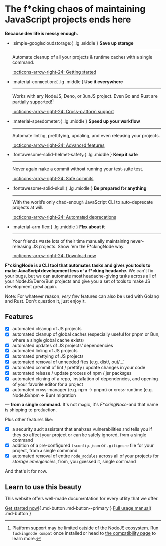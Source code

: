 <!-- markdownlint-disable md033 -->
<!-- markdownlint-disable md030 -->

# The f*cking chaos of maintaining JavaScript projects ends here

**Because dev life is messy enough.**

<div class="grid cards" markdown>

-   :simple-googlecloudstorage:{ .lg .middle } **Save up storage**

    ---

    Automate cleanup of all your projects & runtime caches with a single command.

    [:octicons-arrow-right-24: Getting started](manual/usage.md#the-clean-command)

-   :material-connection:{ .lg .middle } **Use it everywhere**

    ---

    Works with any NodeJS, Deno, or BunJS project. Even Go and Rust are partially supported![^1]

    [:octicons-arrow-right-24: Cross-platform support](learn/cross-runtime-support.md)

-   :material-speedometer:{ .lg .middle } **Speed up your workflow**

    ---

    Automate linting, prettifying, updating, and even releasing your projects.

    [:octicons-arrow-right-24: Advanced features](manual/index.md#fckingnode-full-manual)

-   :fontawesome-solid-helmet-safety:{ .lg .middle } **Keep it safe**

    ---

    Never again make a commit without running your test-suite test.

    [:octicons-arrow-right-24: Safe commits](https://zakahacecosas.github.io/FuckingNode/manual/commit/)

-   :fontawesome-solid-skull:{ .lg .middle } **Be prepared for anything**

    ---

    With the world’s only chad-enough JavaScript CLI to auto-deprecate projects at will.

    [:octicons-arrow-right-24: Automated deprecations](https://zakahacecosas.github.io/FuckingNode/manual/surrender/)

-   :material-arm-flex:{ .lg .middle } **Flex about it**

    ---

    Your friends waste lots of their time manually maintaining never-releasing JS projects. Show 'em the F\*ckingNode way.

    [:octicons-arrow-right-24: Download now](https://github.com/ZakaHaceCosas/FuckingNode/releases/latest)

</div>

**F\*ckingNode is a CLI tool that automates tasks and gives you tools to make JavaScript development less of a f\*cking headache.** We can't fix your bugs, but we can automate most headache-giving tasks across all of your NodeJS/Deno/Bun projects and give you a set of tools to make JS development great again.

Note: For whatever reason, _very few_ features can also be used with Golang and Rust. Don't question it, just enjoy it.

## Features

- [x] automated cleanup of JS projects
- [x] automated cleanup of global caches (especially useful for pnpm or Bun, where a single global cache exists)
- [x] automated updates of JS projects' dependencies
- [x] automated linting of JS projects
- [x] automated prettying of JS projects
- [x] automated removal of unneeded files (e.g. dist/, out/...)
- [x] automated commit of lint / prettify / update changes in your code
- [x] automated release / update process of npm / jsr packages
- [x] automated cloning of a repo, installation of dependencies, and opening of your favorite editor for a project
- [x] automated cross-manager (e.g. npm -> pnpm) or cross-runtime (e.g. NodeJS/npm -> Bun) migration

— **from a single command.** It's not magic, it's _F\*ckingNode_-and that name is shipping to production.

Plus other features like:

- [x] a security audit assistant that analyzes vulnerabilities and tells you if they _do_ affect your project or can be safely ignored, from a single command
- [x] addition of a pre-configured `tsconfig.json` or `.gitignore` file for your project, from a single command
- [x] automated removal of entire `node_modules` across all of your projects for _storage emergencies_, from, you guessed it, single command

And that's it for now.

## Learn to use this beauty

This website offers well-made documentation for every utility that we offer.

[Get started now!](manual/index.md#tldr-for-getting-started-as-soon-as-possible){ .md-button .md-button--primary }
[Full usage manual](manual/install.md){ .md-button }

[^1]:
    Platform support may be limited outside of the NodeJS ecosystem. Run `fuckingnode compat` once installed or head to [the compatibility page](learn/cross-runtime-support.md) to learn more.
